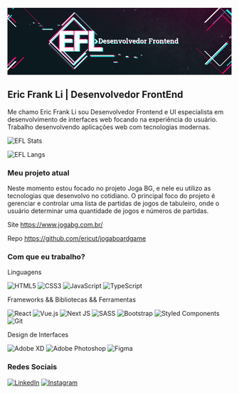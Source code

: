 ![EFL Eric Li](https://github.com/ericut/ericut/blob/main/.doc/imgs/ericli-github-readme.png)

## Eric Frank Li | Desenvolvedor FrontEnd

Me chamo Eric Frank Li sou Desenvolvedor Frontend e UI especialista em desenvolvimento de interfaces web focando na experiência do usuário. Trabalho desenvolvendo aplicações web com tecnologias modernas.

![EFL Stats](https://github-readme-stats.vercel.app/api?username=ericut&show_icons=true&hide=prs,contribs&theme=radical)

![EFL Langs](https://github-readme-stats.vercel.app/api/top-langs/?username=ericut&layout=compact&hide=php&theme=radical)

### Meu projeto atual

Neste momento estou focado no projeto Joga BG, e nele eu utilizo as tecnologias que desenvolvo no cotidiano. O principal foco do projeto é gerenciar e controlar uma lista de partidas de jogos de tabuleiro, onde o usuário determinar uma quantidade de jogos e números de partidas.

Site https://www.jogabg.com.br/

Repo https://github.com/ericut/jogaboardgame

### Com que eu trabalho?

Linguagens

![HTML5](https://img.shields.io/badge/html5-%23E34F26.svg?style=for-the-badge&logo=html5&logoColor=white) ![CSS3](https://img.shields.io/badge/css3-%231572B6.svg?style=for-the-badge&logo=css3&logoColor=white) ![JavaScript](https://img.shields.io/badge/javascript-%23323330.svg?style=for-the-badge&logo=javascript&logoColor=%23F7DF1E) ![TypeScript](https://img.shields.io/badge/typescript-%23007ACC.svg?style=for-the-badge&logo=typescript&logoColor=white)

Frameworks && Bibliotecas && Ferramentas

![React](https://img.shields.io/badge/react-%2320232a.svg?style=for-the-badge&logo=react&logoColor=%2361DAFB) ![Vue.js](https://img.shields.io/badge/vuejs-%2335495e.svg?style=for-the-badge&logo=vuedotjs&logoColor=%234FC08D) ![Next JS](https://img.shields.io/badge/nextjs-%23000000.svg?style=for-the-badge&logo=next.js&logoColor=white)
![SASS](https://img.shields.io/badge/SASS-hotpink.svg?style=for-the-badge&logo=SASS&logoColor=white) ![Bootstrap](https://img.shields.io/badge/bootstrap-%23563D7C.svg?style=for-the-badge&logo=bootstrap&logoColor=white) ![Styled Components](https://img.shields.io/badge/styled--components-DB7093?style=for-the-badge&logo=styled-components&logoColor=white)
![Git](https://img.shields.io/badge/git-%23F05033.svg?style=for-the-badge&logo=git&logoColor=white)

Design de Interfaces

![Adobe XD](https://img.shields.io/badge/adobexd-%23FF26BE.svg?style=for-the-badge&logo=adobexd&logoColor=white) ![Adobe Photoshop](https://img.shields.io/badge/adobephotoshop-%2331A8FF.svg?style=for-the-badge&logo=adobephotoshop&logoColor=white) ![Figma](https://img.shields.io/badge/figma-%23F24E1E.svg?style=for-the-badge&logo=figma&logoColor=white)

### Redes Sociais

[![LinkedIn](https://img.shields.io/badge/linkedin-%230077B5.svg?style=for-the-badge&logo=linkedin&logoColor=white)](https://www.linkedin.com/in/ericfrankli/)
[![Instagram](https://img.shields.io/badge/<ericfrankli>-%23E4405F.svg?style=for-the-badge&logo=Instagram&logoColor=white)](https://www.instagram.com/ericfrankli/)

<!--
markdown badges:
https://github.com/Ileriayo/markdown-badges
-->

